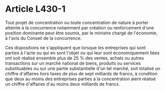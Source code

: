 # Article L430-1

Tout projet de concentration ou toute concentration de nature à porter atteinte à la concurrence notamment par création ou renforcement d'une position dominante peut être soumis, par le ministre chargé de l'économie, à l'avis du Conseil de la concurrence.

Ces dispositions ne s'appliquent que lorsque les entreprises qui sont parties à l'acte ou qui en sont l'objet ou qui leur sont économiquement liées ont soit réalisé ensemble plus de 25 % des ventes, achats ou autres transactions sur un marché national de biens, produits ou services substituables ou sur une partie substantielle d'un tel marché, soit totalisé un chiffre d'affaires hors taxes de plus de sept milliards de francs, à condition que deux au moins des entreprises parties à la concentration aient réalisé un chiffre d'affaires d'au moins deux milliards de francs.
